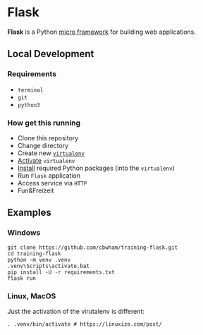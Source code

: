 # Flask

**Flask** is a Python [micro framework](https://flask.palletsprojects.com/en/3.0.x/) for building web applications.

## Local Development

### Requirements

 * `terminal`
 * `git`
 * `python3`

### How get this running

* Clone this repository
* Change directory
* Create new [`virtualenv`](https://virtualenv.pypa.io/en/latest/)
* [Activate](https://pip.pypa.io/en/stable/cli/pip_install/#options) `virtualenv`
* [Install](https://pip.pypa.io/en/stable/cli/pip_install/#options) required Python packages (into the `virtualenv`)
* Run `Flask` application
* Access service via `HTTP`
* Fun&Freizeit

## Examples

### Windows

```shell
git clone https://github.com/cbwham/training-flask.git
cd training-flask
python -m venv .venv
.venv\Scripts\activate.bat
pip install -U -r requirements.txt
flask run
```

### Linux, MacOS

Just the activation of the virutalenv is different:

```shell
. .venv/bin/activate # https://linuxize.com/post/
```

